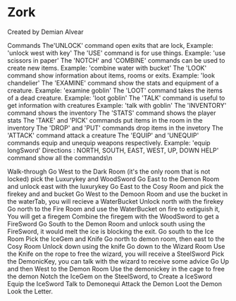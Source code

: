 # Zork
Created by Demian Alvear

Commands
The'UNLOCK' command open exits that are lock, Example: 'unlock west  with key' 
The 'USE' command is for use things. Example: 'use scissors in paper'
The 'NOTCH' and 'COMBINE' commands can be used to create new items. Example: 'combine water with bucket'
The 'LOOK' command show information about items, rooms or exits. Example: 'look chandelier'
The 'EXAMINE' command show the stats and equipment of a creature. Example: 'examine goblin'
The 'LOOT' command takes the items of a dead creature. Example: 'loot goblin'
The 'TALK' command is useful to get information with creatures Example: 'talk with goblin'
The 'INVENTORY' command  shows the inventory
The 'STATS' command shows the player stats
The 'TAKE' and 'PICK' commands put items in the room in the inventory
The 'DROP' and 'PUT' commands drop items in the invetory
The 'ATTACK' command attack a creature
The 'EQUIP' and 'UNEQUIP' commands equip and unequip weapons respectively. Example: 'equip longSword'
Directions : NORTH, SOUTH, EAST, WEST, UP,  DOWN
HELP' command show all the commands\n


Walk-through
Go West to the Dark Room (it's the only room that is not locked) pick the Luxurykey and WoodSword
Go East to the Demon Room and unlock east with the luxurykey
Go East to the Cosy Room and pick the firekey and and bucket
Go West to the Demoon Room and use the bucket in the waterTab, you will recieve a WaterBucket
Unlock north with the firekey
Go north to the Fire Room and use the WaterBucket on fire to extiguish it, You will get a firegem
Combine the firegem with the WoodSword to get a FireSword
Go South to the Demon Room and unlock south using the FireSword, it would melt the ice is blocking the exit.
Go south to the Ice Room
Pick the IceGem and Knife
Go north to demon room, then east to the Cosy Room
Unlock down using the knife
Go down to the Wizard Room
Use the Knife on the rope to free the wizard, you will receive a SteelSword
Pick the DemonicKey, you can talk with the wizard to receive some advice
Go Up and then West to the Demon Room
Use the demonickey in the cage to free the demon
Notch the IceGem on the SteelSword, to Create a IceSword
Equip the IceSword
Talk to Demonequi
Attack the Demon
Loot the Demon
Look the Letter.